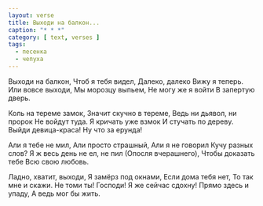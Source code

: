```yaml
---
layout: verse
title: Выходи на балкон...
caption: "* * *"
category: [ text, verses ]
tags:
  - песенка
  - чепуха
---
```

Выходи на балкон,
Чтоб я тебя видел,
Далеко, далеко
Вижу я теперь.
Или вовсе выходи,
Мы морозцу выпьем,
Не могу же я войти
В запертую дверь.

Коль на тереме замок,
Значит скучно в тереме,
Ведь ни дьявол, ни пророк
Не войдут туда.
Я кричать уже взмок
И стучать по дереву.
Выйди девица-краса!
Ну что за ерунда!

Али я тебе не мил,
Али просто страшный,
Али я не говорил
Кучу разных слов?
Я ж весь день не ел, не пил
(Опосля вчерашнего),
Чтобы доказать тебе
Всю свою любовь.

Ладно, хватит, выходи,
Я замёрз под окнами,
Если дома тебя нет,
То так мне и скажи.
Не томи ты! Господи!
Я же сейчас сдохну!
Прямо здесь и упаду,
А ведь мог бы жить.
